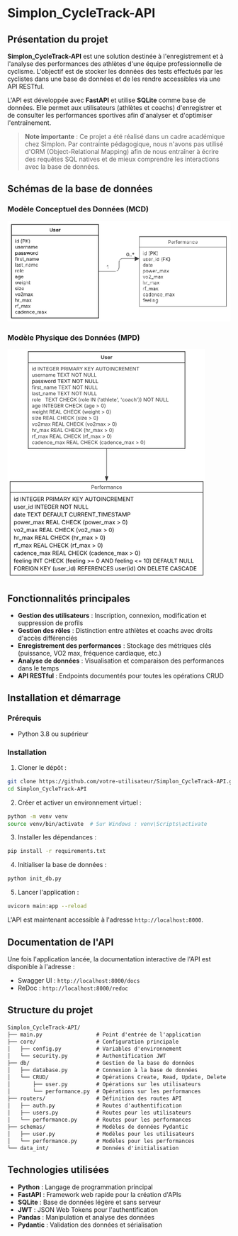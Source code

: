 # Simplon_CycleTrack-API

## Présentation du projet

**Simplon_CycleTrack-API** est une solution destinée à l'enregistrement et à l'analyse des performances des athlètes d'une équipe professionnelle de cyclisme. L'objectif est de stocker les données des tests effectués par les cyclistes dans une base de données et de les rendre accessibles via une API RESTful.

L'API est développée avec **FastAPI** et utilise **SQLite** comme base de données. Elle permet aux utilisateurs (athlètes et coachs) d'enregistrer et de consulter les performances sportives afin d'analyser et d'optimiser l'entraînement.

> **Note importante** : Ce projet a été réalisé dans un cadre académique chez Simplon. Par contrainte pédagogique, nous n'avons pas utilisé d'ORM (Object-Relational Mapping) afin de nous entraîner à écrire des requêtes SQL natives et de mieux comprendre les interactions avec la base de données.

## Schémas de la base de données

### Modèle Conceptuel des Données (MCD)
![Modèle Conceptuel des Données](media/MLD.png)

### Modèle Physique des Données (MPD)
![Modèle Logique des Données](media/MPD.png)

## Fonctionnalités principales

- **Gestion des utilisateurs** : Inscription, connexion, modification et suppression de profils
- **Gestion des rôles** : Distinction entre athlètes et coachs avec droits d'accès différenciés
- **Enregistrement des performances** : Stockage des métriques clés (puissance, VO2 max, fréquence cardiaque, etc.)
- **Analyse de données** : Visualisation et comparaison des performances dans le temps
- **API RESTful** : Endpoints documentés pour toutes les opérations CRUD

## Installation et démarrage

### Prérequis
- Python 3.8 ou supérieur

### Installation

1. Cloner le dépôt :
```bash
git clone https://github.com/votre-utilisateur/Simplon_CycleTrack-API.git
cd Simplon_CycleTrack-API
```

2. Créer et activer un environnement virtuel :
```bash
python -m venv venv
source venv/bin/activate  # Sur Windows : venv\Scripts\activate
```

3. Installer les dépendances :
```bash
pip install -r requirements.txt
```

4. Initialiser la base de données :
```bash
python init_db.py
```

5. Lancer l'application :
```bash
uvicorn main:app --reload
```

L'API est maintenant accessible à l'adresse `http://localhost:8000`.

## Documentation de l'API

Une fois l'application lancée, la documentation interactive de l'API est disponible à l'adresse :
- Swagger UI : `http://localhost:8000/docs`
- ReDoc : `http://localhost:8000/redoc`

## Structure du projet

```
Simplon_CycleTrack-API/
├── main.py                 # Point d'entrée de l'application
├── core/                   # Configuration principale
│   ├── config.py           # Variables d'environnement
│   └── security.py         # Authentification JWT
├── db/                     # Gestion de la base de données
│   ├── database.py         # Connexion à la base de données
│   └── CRUD/               # Opérations Create, Read, Update, Delete
│       ├── user.py         # Opérations sur les utilisateurs
│       └── performance.py  # Opérations sur les performances
├── routers/                # Définition des routes API
│   ├── auth.py             # Routes d'authentification
│   ├── users.py            # Routes pour les utilisateurs
│   └── performance.py      # Routes pour les performances
├── schemas/                # Modèles de données Pydantic
│   ├── user.py             # Modèles pour les utilisateurs
│   └── performance.py      # Modèles pour les performances
└── data_int/               # Données d'initialisation
```

## Technologies utilisées

- **Python** : Langage de programmation principal
- **FastAPI** : Framework web rapide pour la création d'APIs
- **SQLite** : Base de données légère et sans serveur
- **JWT** : JSON Web Tokens pour l'authentification
- **Pandas** : Manipulation et analyse des données
- **Pydantic** : Validation des données et sérialisation


